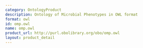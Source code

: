 ```yaml
---
category: OntologyProduct
description: Ontology of Microbial Phenotypes in OWL format
format: owl
id: omp.owl
name: omp.owl
product_url: http://purl.obolibrary.org/obo/omp.owl
layout: product_detail
---
```

